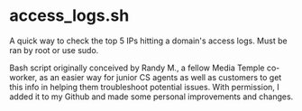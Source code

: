 # access_logs.sh
A quick way to check the top 5 IPs hitting a domain's access logs. Must be ran by root or use sudo.

Bash script originally conceived by Randy M., a fellow Media Temple co-worker, as an easier way for junior CS agents as well as customers to get this info in helping them troubleshoot potential issues. With permission, I added it to my Github and made some personal improvements and changes.
